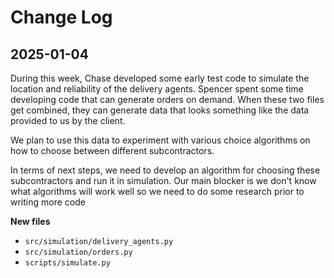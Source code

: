# Change Log

## 2025-01-04

During this week, Chase developed some early test code to simulate the location and reliability
of the delivery agents. Spencer spent some time developing code that can generate orders on
demand. When these two files get combined, they can generate data that looks something like the
data provided to us by the client.

We plan to use this data to experiment with various choice algorithms on how to choose between
different subcontractors.

In terms of next steps, we need to develop an algorithm for choosing these subcontractors and run
it in simulation. Our main blocker is we don't know what algorithms will work well so we need to
do some research prior to writing more code

**New files**

* `src/simulation/delivery_agents.py`
* `src/simulation/orders.py`
* `scripts/simulate.py`

